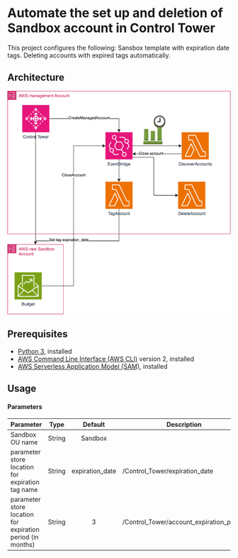 # Automate the set up and deletion of Sandbox account in Control Tower

This project configures the following: Sansbox template with expiration date tags. Deleting accounts with expired tags automatically.

## Architecture

![architecture](doc/Architecture.png)


## Prerequisites

- [Python 3](https://www.python.org/downloads/), installed
- [AWS Command Line Interface (AWS CLI)](https://docs.aws.amazon.com/cli/latest/userguide/install-cliv2.html) version 2, installed
- [AWS Serverless Application Model (SAM)](https://docs.aws.amazon.com/serverless-application-model/latest/developerguide/serverless-getting-started.html), installed

## Usage

#### Parameters
| Parameter                |  Type  |         Default          | Description                                                                                                                                     |
| ------------------------ | :----: | :----------------------: | ----------------------------------------------------------------------------------------------------------------------------------------------- |
| Sandbox OU name                  | String |        Sandbox      |                                                                         |
| parameter store location for expiration tag name        | String | expiration_date |/Control_Tower/expiration_date                             |
| parameter store location for expiration period (in months)       | String | 3 |/Control_Tower/account_expiration_period   |

